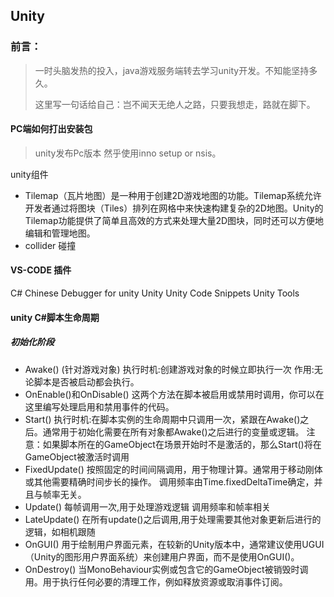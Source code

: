 ## Unity

### 前言：

> 一时头脑发热的投入，java游戏服务端转去学习unity开发。不知能坚持多久。
> 
> 这里写一句话给自己：岂不闻天无绝人之路，只要我想走，路就在脚下。

#### PC端如何打出安装包

> unity发布Pc版本  然乎使用inno setup or nsis。

unity组件
- Tilemap（瓦片地图）是一种用于创建2D游戏地图的功能。Tilemap系统允许开发者通过将图块（Tiles）排列在网格中来快速构建复杂的2D地图。Unity的Tilemap功能提供了简单且高效的方式来处理大量2D图块，同时还可以方便地编辑和管理地图。
- collider 碰撞


#### VS-CODE 插件
C#
Chinese
Debugger for unity
Unity
Unity Code Snippets
Unity Tools


#### unity C#脚本生命周期
##### 初始化阶段
- Awake() (针对游戏对象) 执行时机:创建游戏对象的时候立即执行一次 作用:无论脚本是否被启动都会执行。
- OnEnable()和OnDisable() 这两个方法在脚本被启用或禁用时调用，你可以在这里编写处理启用和禁用事件的代码。
- Start() 执行时机:在脚本实例的生命周期中只调用一次，紧跟在Awake()之后。通常用于初始化需要在所有对象都Awake()之后进行的变量或逻辑。
  注意：如果脚本所在的GameObject在场景开始时不是激活的，那么Start()将在GameObject被激活时调用
- FixedUpdate() 按照固定的时间间隔调用，用于物理计算。通常用于移动刚体或其他需要精确时间步长的操作。
调用频率由Time.fixedDeltaTime确定，并且与帧率无关。
- Update() 每帧调用一次,用于处理游戏逻辑 调用频率和帧率相关
- LateUpdate() 在所有update()之后调用,用于处理需要其他对象更新后进行的逻辑，如相机跟随
- OnGUI() 用于绘制用户界面元素，在较新的Unity版本中，通常建议使用UGUI（Unity的图形用户界面系统）来创建用户界面，而不是使用OnGUI()。
- OnDestroy() 当MonoBehaviour实例或包含它的GameObject被销毁时调用。用于执行任何必要的清理工作，例如释放资源或取消事件订阅。